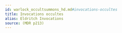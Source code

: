 ```yaml
---
id: warlock_occultsummons_hd.md#invocations-occultes
title: Invocations occultes
alias: Eldritch Invocations
source: (MDR p213)
---
```


